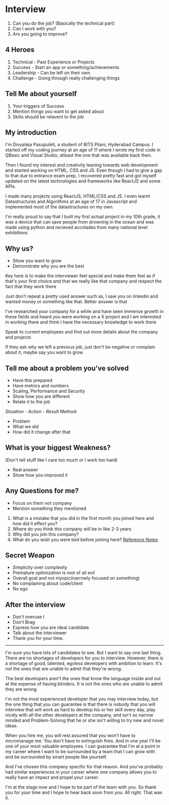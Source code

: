 # Interview
1. Can you do the job? (Basically the technical part)
2. Can I work with you?
3. Are you going to improve?  

## 4 Heroes  
1. Technical - Past Experience or Projects  
2. Success - Start an app or something/achievements  
3. Leadership - Can be left on their own  
4. Challenge - Going through really challenging things

## Tell Me about yourself  
1. Your triggers of Success  
2. Mention things you want to get asked about  
3. Skills should be relavent to the job  

## My introduction
I'm Divyateja Pasupuleti, a student of BITS Pilani, Hyderabad Campus. I started off my coding journey at an age of 11 where I wrote my first code in QBasic and Visual Studio, atleast the one that was available back then.  

Then I found my interest and creativity leaning towards web development and started working on HTML, CSS and JS. Even though I had to give a gap to that due to entrance exam prep, I recovered pretty fast and got myself updated on the latest technologies and frameworks like ReactJS and some APIs.

I made many projects using ReactJS, HTML/CSS and JS. I even learnt Datastructures and Algorithms at an age of 17 in Javascript and implemented most of the datastructures on my own.  

I'm really proud to say that I built my first actual project in my 10th grade, it was a device that can save people from drowning in the ocean and was made using python and recieved accolades from many national level exhibitions

## Why us?
- Show you want to grow
- Demonstrate why you are the best  

Key here is to make the interviewer feel special and make them feel as if that's your first choice and that we really like that company and respect the fact that they work there  

Just don't repeat a pretty used answer such as, I saw you on linkedin and wanted money or something  like that. Better answer is that   

I've researched your company for a while and have seen immense growth in these fields and heard you were working on a X project and I am interested in working there and think I have the necessary knowledge to work there

Speak to current employees and find out more details about the company and projects 

If they ask why we left a previous job, just don't be negative or complain about it, maybe say you want to grow

## Tell me about a problem you've solved
- Have this prepared
- Have metrics and numbers
- Scaling, Performance and Security
- Show how you are different
- Relate it to the job

_Situation - Action - Result_ Method: 
- Problem
- What we did
- How did it change after that

## What is your biggest Weakness?
(Don't tell stuff like I care too much or I work too hard)
- Real answer
- Show how you improved it

## Any Questions for me?
- Focus on them not company
- Mention something they mentioned
1. What is a mistake that you did in the first month you joined here and how did it effect you?
2. Where do you think this company will be in like 2-3 years
3. Why did you join this company?
4. What do you wish you were told before joining here?
[Reference Notes](https://github.com/viraptor/reverse-interview)

## Secret Weapon
- Simplicity over complexity
- Premature optimization is root of all evil
- Overall goal and not myopic(narrowly focused on something)
- No complaining about code/client
- No ego

## After the interview
- Don't overuse I
- Don't Brag
- Express how you are ideal candidate
- Talk about the interviewer
- Thank you for your time.

----------------------------------
I'm sure you have lots of candidates to see.
But I want to say one last thing.
There are no shortages of developers for you to interview.
However, there is a shortage of good, talented, egoless developers with ambition to learn.
It's not the ones that are unable to admit that they're wrong.

The best developers aren't the ones that know the language inside and out at the expense of having blinders.
It is not the ones who are unable to admit they are wrong.

I'm not the most experienced developer that you may interview today, but the one thing that you can guarantee is that there is nobody that you will interview that will work as hard to develop his or her skill every day, play nicely with all the other developers at the company, and isn't so narrow minded and Problem-Solving that he or she isn't willing to try new and novel ideas.

When you hire me, you will rest assured that you won't have to micromanage me.
You don't have to extinguish fires.
And in one year I'll be one of your most valuable employees. I can guarantee that I'm at a point in my career where I want to be surrounded by a team that I can grow with and be surrounded by smart people like yourself.

And I've chosen this company specific for that reason. And you've probably had similar experiences in your career where one company allows you to really have an impact and propel your career.

I'm at the stage now and I hope to be part of the team with you. So thank you for your time and I hope to hear back soon from you.
All right. That was it.